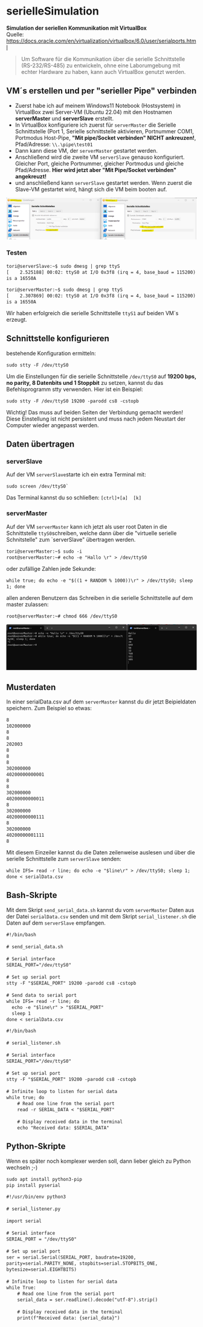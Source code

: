 # serielleSimulation
**Simulation der seriellen Kommunikation mit VirtualBox**   
Quelle: https://docs.oracle.com/en/virtualization/virtualbox/6.0/user/serialports.html  

>Um Software für die Kommunikation über die serielle Schnittstelle (RS-232/RS-485) zu entwickeln, ohne eine Laborumgebung mit echter Hardware zu haben, kann auch VirtualBox genutzt werden.

## VM´s erstellen und per "serieller Pipe" verbinden
* Zuerst habe ich auf meinem Windows11 Notebook (Hostsystem) in VirtualBox zwei Server-VM (Ubuntu 22.04) mit den Hostnamen **serverMaster** und **serverSlave** erstellt.
* In VirtualBox konfiguriere ich zuerst für `serverMaster` die Serielle Schnittstelle (Port 1, Serielle schnittstelle aktivieren, Portnummer COM1, Portmodus Host-Pipe, **"Mit pipe/Socket verbinden" NICHT ankreuzen!**, Pfad/Adresse: `\\.\pipe\test01`
* Dann kann diese VM, der `serverMaster` gestartet werden.
* Anschließend wird die zweite VM `serverSlave` genauso konfiguriert. Gleicher Port, gleiche Portnummer, gleicher Portmodus und gleiche Pfad/Adresse. **Hier wird jetzt aber "Mit Pipe/Socket verbinden" angekreuzt!**
* und anschließend kann `serverSlave` gestartet werden.
Wenn zuerst die Slave-VM gestartet wird, hängt sich die VM beim booten auf.  

![Sreenshot VirtualBox](https://github.com/richtertoralf/serielleSimulation/blob/4e8d87adc7af7e19e2961d2c1feb2366e08df7ba/Screenshot%202024-01-01%20152350.png)

### Testen
```
tori@serverSlave:~$ sudo dmesg | grep ttyS
[    2.525188] 00:02: ttyS0 at I/O 0x3f8 (irq = 4, base_baud = 115200) is a 16550A
```
```
tori@serverMaster:~$ sudo dmesg | grep ttyS
[    2.307869] 00:02: ttyS0 at I/O 0x3f8 (irq = 4, base_baud = 115200) is a 16550A
```
Wir haben erfolgreich die serielle Schnittstelle `ttyS1` auf beiden VM´s erzeugt. 
## Schnittstelle konfigurieren
bestehende Konfiguration ermitteln:
```
sudo stty -F /dev/ttyS0
```
Um die Einstellungen für die serielle Schnittstelle `/dev/ttyS0` auf **19200 bps, no parity, 8 Datenbits und 1 Stoppbit** zu setzen, kannst du das Befehlsprogramm stty verwenden. Hier ist ein Beispiel:
```
sudo stty -F /dev/ttyS0 19200 -parodd cs8 -cstopb
```
Wichtig! Das muss auf beiden Seiten der Verbindung gemacht werden!  
Diese Einstellung ist nicht persistent und muss nach jedem Neustart der Computer wieder angepasst werden.

## Daten übertragen
### serverSlave
Auf der VM `serverSlave`starte ich ein extra Terminal mit:  
```
sudo screen /dev/ttyS0`
```
Das Terminal kannst du so schließen:
`[ctrl]+[a]  [k]`

### serverMaster
Auf der VM `serverMaster` kann ich jetzt als user root Daten in die Schnittstelle `ttyS0`schreiben, welche dann über die "virtuelle serielle Schnitstelle" zum `serverSlave" übertragen werden.  
```
tori@serverMaster:~$ sudo -i
root@serverMaster:~# echo -e "Hallo \r" > /dev/ttyS0
```
oder zufällige Zahlen jede Sekunde:
```
while true; do echo -e "$((1 + RANDOM % 1000))\r" > /dev/ttyS0; sleep 1; done
```
allen anderen Benutzern das Schreiben in die serielle Schnittstelle auf dem master zulassen:
```
root@serverMaster:~# chmod 666 /dev/ttyS0
```
![Screenshot Terminal](https://github.com/richtertoralf/serielleSimulation/blob/b8e84affc56795c1d477f543f048b255f092b553/Screenshot%202024-01-01%20150633.png)

## Musterdaten
In einer serialData.csv auf dem `serverMaster` kannst du dir jetzt Beipieldaten speichern. Zum Beispiel so etwas:
```
8
102000000
8
8
202003
8
8
8
302000000
40200000000001
8
8
302000000
40200000000011
8
302000000
40200000000111
8
302000000
40200000001111
8
```
Mit diesem Einzeiler kannst du die Daten zeilenweise auslesen und über die serielle Schnittstelle zum `serverSlave` senden:
```
while IFS= read -r line; do echo -e "$line\r" > /dev/ttyS0; sleep 1; done < serialData.csv
``` 
## Bash-Skripte
Mit dem Skript `send_serial_data.sh` kannst du vom `serverMaster` Daten aus der Datei `serialData.csv` senden und mit dem Skript `serial_listener.sh` die Daten auf dem `serverSlave` empfangen.  
```
#!/bin/bash

# send_serial_data.sh

# Serial interface
SERIAL_PORT="/dev/ttyS0"

# Set up serial port
stty -F "$SERIAL_PORT" 19200 -parodd cs8 -cstopb

# Send data to serial port
while IFS= read -r line; do
  echo -e "$line\r" > "$SERIAL_PORT"
  sleep 1
done < serialData.csv
```
```
#!/bin/bash

# serial_listener.sh

# Serial interface
SERIAL_PORT="/dev/ttyS0"

# Set up serial port
stty -F "$SERIAL_PORT" 19200 -parodd cs8 -cstopb

# Infinite loop to listen for serial data
while true; do
    # Read one line from the serial port
    read -r SERIAL_DATA < "$SERIAL_PORT"

    # Display received data in the terminal
    echo "Received data: $SERIAL_DATA"
```
## Python-Skripte
Wenn es später noch komplexer werden soll, dann lieber gleich zu Python wechseln ;-)  
```
sudo apt install python3-pip
pip install pyserial
```
```
#!/usr/bin/env python3

# serial_listener.py

import serial

# Serial interface
SERIAL_PORT = "/dev/ttyS0"

# Set up serial port
ser = serial.Serial(SERIAL_PORT, baudrate=19200, parity=serial.PARITY_NONE, stopbits=serial.STOPBITS_ONE, bytesize=serial.EIGHTBITS)

# Infinite loop to listen for serial data
while True:
    # Read one line from the serial port
    serial_data = ser.readline().decode("utf-8").strip()

    # Display received data in the terminal
    print(f"Received data: {serial_data}")
```
